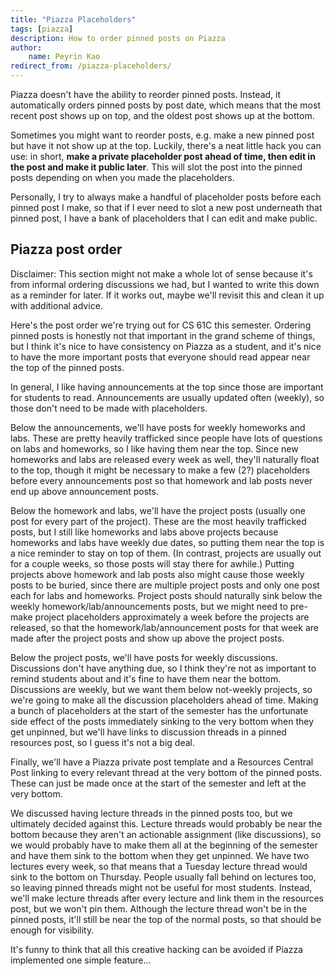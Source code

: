 ```yaml
---
title: "Piazza Placeholders"
tags: [piazza]
description: How to order pinned posts on Piazza
author:
    name: Peyrin Kao
redirect_from: /piazza-placeholders/
---
```


Piazza doesn't have the ability to reorder pinned posts. Instead, it automatically orders pinned posts by post date, which means that the most recent post shows up on top, and the oldest post shows up at the bottom.

Sometimes you might want to reorder posts, e.g. make a new pinned post but have it not show up at the top. Luckily, there's a neat little hack you can use: in short, **make a private placeholder post ahead of time, then edit in the post and make it public later**. This will slot the post into the pinned posts depending on when you made the placeholders.

Personally, I try to always make a handful of placeholder posts before each pinned post I make, so that if I ever need to slot a new post underneath that pinned post, I have a bank of placeholders that I can edit and make public.

## Piazza post order

Disclaimer: This section might not make a whole lot of sense because it's from informal ordering discussions we had, but I wanted to write this down as a reminder for later. If it works out, maybe we'll revisit this and clean it up with additional advice.

Here's the post order we're trying out for CS 61C this semester. Ordering pinned posts is honestly not that important in the grand scheme of things, but I think it's nice to have consistency on Piazza as a student, and it's nice to have the more important posts that everyone should read appear near the top of the pinned posts.

In general, I like having announcements at the top since those are important for students to read. Announcements are usually updated often (weekly), so those don't need to be made with placeholders.

Below the announcements, we'll have posts for weekly homeworks and labs. These are pretty heavily trafficked since people have lots of questions on labs and homeworks, so I like having them near the top. Since new homeworks and labs are released every week as well, they'll naturally float to the top, though it might be necessary to make a few (2?) placeholders before every announcements post so that homework and lab posts never end up above announcement posts.

Below the homework and labs, we'll have the project posts (usually one post for every part of the project). These are the most heavily trafficked posts, but I still like homeworks and labs above projects because homeworks and labs have weekly due dates, so putting them near the top is a nice reminder to stay on top of them. (In contrast, projects are usually out for a couple weeks, so those posts will stay there for awhile.) Putting projects above homework and lab posts also might cause those weekly posts to be buried, since there are multiple project posts and only one post each for labs and homeworks. Project posts should naturally sink below the weekly homework/lab/announcements posts, but we might need to pre-make project placeholders approximately a week before the projects are released, so that the homework/lab/announcement posts for that week are made after the project posts and show up above the project posts.

Below the project posts, we'll have posts for weekly discussions. Discussions don't have anything due, so I think they're not as important to remind students about and it's fine to have them near the bottom. Discussions are weekly, but we want them below not-weekly projects, so we're going to make all the discussion placeholders ahead of time. Making a bunch of placeholders at the start of the semester has the unfortunate side effect of the posts immediately sinking to the very bottom when they get unpinned, but we'll have links to discussion threads in a pinned resources post, so I guess it's not a big deal.

Finally, we'll have a Piazza private post template and a Resources Central Post linking to every relevant thread at the very bottom of the pinned posts. These can just be made once at the start of the semester and left at the very bottom.

We discussed having lecture threads in the pinned posts too, but we ultimately decided against this. Lecture threads would probably be near the bottom because they aren't an actionable assignment (like discussions), so we would probably have to make them all at the beginning of the semester and have them sink to the bottom when they get unpinned. We have two lectures every week, so that means that a Tuesday lecture thread would sink to the bottom on Thursday. People usually fall behind on lectures too, so leaving pinned threads might not be useful for most students. Instead, we'll make lecture threads after every lecture and link them in the resources post, but we won't pin them. Although the lecture thread won't be in the pinned posts, it'll still be near the top of the normal posts, so that should be enough for visibility.

It's funny to think that all this creative hacking can be avoided if Piazza implemented one simple feature...